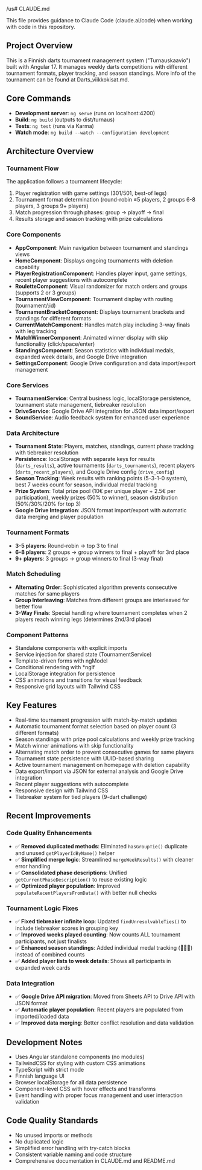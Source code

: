 /us# CLAUDE.md

This file provides guidance to Claude Code (claude.ai/code) when working with code in this repository.

## Project Overview

This is a Finnish darts tournament management system ("Turnauskaavio") built with Angular 17. It manages weekly darts competitions with different tournament formats, player tracking, and season standings.
More info of the tournament can be found at Darts_viikkokisat.md.

## Core Commands

- **Development server**: `ng serve` (runs on localhost:4200)
- **Build**: `ng build` (outputs to dist/turnaus)
- **Tests**: `ng test` (runs via Karma)
- **Watch mode**: `ng build --watch --configuration development`

## Architecture Overview

### Tournament Flow
The application follows a tournament lifecycle:
1. Player registration with game settings (301/501, best-of legs)
2. Tournament format determination (round-robin ≤5 players, 2 groups 6-8 players, 3 groups 9+ players)
3. Match progression through phases: group → playoff → final
4. Results storage and season tracking with prize calculations

### Core Components
- **AppComponent**: Main navigation between tournament and standings views
- **HomeComponent**: Displays ongoing tournaments with deletion capability
- **PlayerRegistrationComponent**: Handles player input, game settings, recent player suggestions with autocomplete
- **RouletteComponent**: Visual randomizer for match orders and groups (supports 2 or 3 groups)
- **TournamentViewComponent**: Tournament display with routing (tournament/:id)
- **TournamentBracketComponent**: Displays tournament brackets and standings for different formats
- **CurrentMatchComponent**: Handles match play including 3-way finals with leg tracking
- **MatchWinnerComponent**: Animated winner display with skip functionality (click/space/enter)
- **StandingsComponent**: Season statistics with individual medals, expanded week details, and Google Drive integration
- **SettingsComponent**: Google Drive configuration and data import/export management

### Core Services  
- **TournamentService**: Central business logic, localStorage persistence, tournament state management, tiebreaker resolution
- **DriveService**: Google Drive API integration for JSON data import/export
- **SoundService**: Audio feedback system for enhanced user experience

### Data Architecture
- **Tournament State**: Players, matches, standings, current phase tracking with tiebreaker resolution
- **Persistence**: localStorage with separate keys for results (`darts_results`), active tournaments (`darts_tournaments`), recent players (`darts_recent_players`), and Google Drive config (`drive_config`)
- **Season Tracking**: Week results with ranking points (5-3-1-0 system), best 7 weeks count for season, individual medal tracking
- **Prize System**: Total prize pool (10€ per unique player + 2.5€ per participation), weekly prizes (50% to winner), season distribution (50%/30%/20% for top 3)
- **Google Drive Integration**: JSON format import/export with automatic data merging and player population

### Tournament Formats
- **3-5 players**: Round-robin → top 3 to final
- **6-8 players**: 2 groups → group winners to final + playoff for 3rd place
- **9+ players**: 3 groups → group winners to final (3-way final)

### Match Scheduling
- **Alternating Order**: Sophisticated algorithm prevents consecutive matches for same players
- **Group Interleaving**: Matches from different groups are interleaved for better flow
- **3-Way Finals**: Special handling where tournament completes when 2 players reach winning legs (determines 2nd/3rd place)

### Component Patterns
- Standalone components with explicit imports
- Service injection for shared state (TournamentService)
- Template-driven forms with ngModel
- Conditional rendering with *ngIf
- LocalStorage integration for persistence
- CSS animations and transitions for visual feedback
- Responsive grid layouts with Tailwind CSS

## Key Features
- Real-time tournament progression with match-by-match updates
- Automatic tournament format selection based on player count (3 different formats)
- Season standings with prize pool calculations and weekly prize tracking
- Match winner animations with skip functionality
- Alternating match order to prevent consecutive games for same players
- Tournament state persistence with UUID-based sharing
- Active tournament management on homepage with deletion capability
- Data export/import via JSON for external analysis and Google Drive integration
- Recent player suggestions with autocomplete
- Responsive design with Tailwind CSS
- Tiebreaker system for tied players (9-dart challenge)

## Recent Improvements

### Code Quality Enhancements
- ✅ **Removed duplicated methods**: Eliminated `hasGroupTie()` duplicate and unused `getPlayerIdByName()` helper
- ✅ **Simplified merge logic**: Streamlined `mergeWeekResults()` with cleaner error handling
- ✅ **Consolidated phase descriptions**: Unified `getCurrentPhaseDescription()` to reuse existing logic
- ✅ **Optimized player population**: Improved `populateRecentPlayersFromData()` with better null checks

### Tournament Logic Fixes
- ✅ **Fixed tiebreaker infinite loop**: Updated `findUnresolvableTies()` to include tiebreaker scores in grouping key
- ✅ **Improved weeks played counting**: Now counts ALL tournament participants, not just finalists
- ✅ **Enhanced season standings**: Added individual medal tracking (🥇🥈🥉) instead of combined counts
- ✅ **Added player lists to week details**: Shows all participants in expanded week cards

### Data Integration
- ✅ **Google Drive API migration**: Moved from Sheets API to Drive API with JSON format
- ✅ **Automatic player population**: Recent players are populated from imported/loaded data
- ✅ **Improved data merging**: Better conflict resolution and data validation

## Development Notes
- Uses Angular standalone components (no modules)
- TailwindCSS for styling with custom CSS animations
- TypeScript with strict mode
- Finnish language UI
- Browser localStorage for all data persistence
- Component-level CSS with hover effects and transforms
- Event handling with proper focus management and user interaction validation

## Code Quality Standards
- No unused imports or methods
- No duplicated logic
- Simplified error handling with try-catch blocks
- Consistent variable naming and code structure
- Comprehensive documentation in CLAUDE.md and README.md

